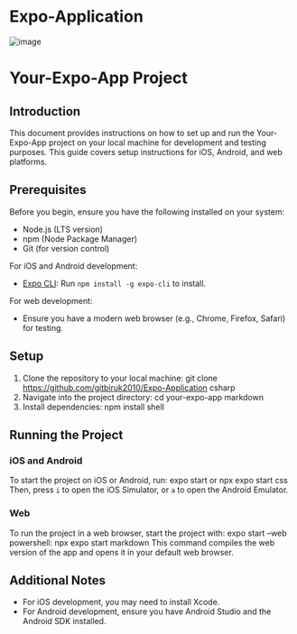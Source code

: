 # Expo-Application
![image](https://github.com/gitbiruk2010/Expo-Application/assets/103274295/36759440-5084-4f57-87f3-d7aec315fca2)

# Your-Expo-App Project

## Introduction
This document provides instructions on how to set up and run the Your-Expo-App project on your local machine for development and testing purposes. This guide covers setup instructions for iOS, Android, and web platforms.

## Prerequisites
Before you begin, ensure you have the following installed on your system:
- Node.js (LTS version)
- npm (Node Package Manager)
- Git (for version control)

For iOS and Android development:
- [Expo CLI](https://expo.io/tools#cli): Run `npm install -g expo-cli` to install.

For web development:
- Ensure you have a modern web browser (e.g., Chrome, Firefox, Safari) for testing.

## Setup
1. Clone the repository to your local machine:
git clone https://github.com/gitbiruk2010/Expo-Application
csharp
2. Navigate into the project directory:
cd your-expo-app
markdown
3. Install dependencies:
npm install
shell

## Running the Project

### iOS and Android
To start the project on iOS or Android, run:
expo start or npx expo start
css
Then, press `i` to open the iOS Simulator, or `a` to open the Android Emulator.

### Web
To run the project in a web browser, start the project with:
expo start –web 
powershell: npx expo start
markdown
This command compiles the web version of the app and opens it in your default web browser.

## Additional Notes
- For iOS development, you may need to install Xcode.
- For Android development, ensure you have Android Studio and the Android SDK installed.


